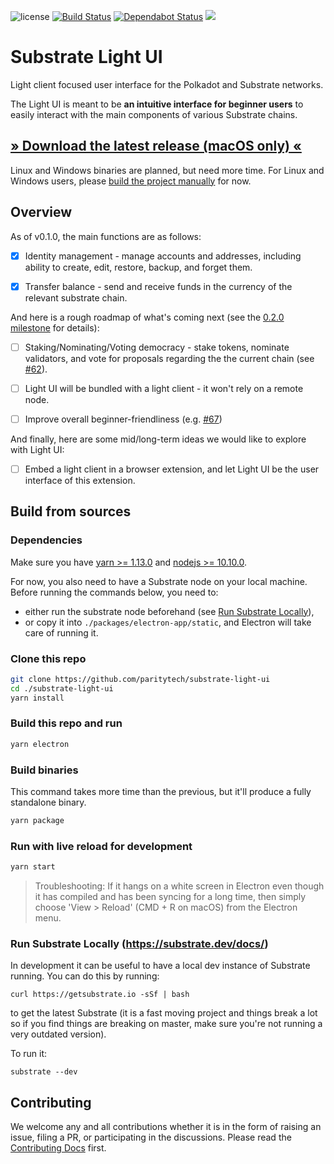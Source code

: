 ![license](https://img.shields.io/badge/License-Apache%202.0-blue.svg)
[![Build Status](https://travis-ci.org/paritytech/substrate-light-ui.svg?branch=master)](https://travis-ci.org/paritytech/substrate-light-ui)
[![Dependabot Status](https://api.dependabot.com/badges/status?host=github&repo=paritytech/substrate-light-ui)](https://dependabot.com)
<a href="https://codeclimate.com/github/paritytech/substrate-light-ui/maintainability"><img src="https://api.codeclimate.com/v1/badges/bdff9a9d1f154523d3b9/maintainability" /></a>

# Substrate Light UI

Light client focused user interface for the Polkadot and Substrate networks.

The Light UI is meant to be **an intuitive interface for beginner users** to easily interact with the main components of various Substrate chains.

## [» Download the latest release (macOS only) «](https://github.com/paritytech/substrate-light-ui/releases/latest)

Linux and Windows binaries are planned, but need more time. For Linux and Windows users, please [build the project manually](#build-this-repo-and-run) for now.

## Overview

As of v0.1.0, the main functions are as follows:

- [x] Identity management - manage accounts and addresses, including ability to create, edit, restore, backup, and forget them.

- [x] Transfer balance - send and receive funds in the currency of the relevant substrate chain.

And here is a rough roadmap of what's coming next (see the [0.2.0 milestone](https://github.com/paritytech/substrate-light-ui/milestone/1) for details):

- [ ] Staking/Nominating/Voting democracy - stake tokens, nominate validators, and vote for proposals regarding the the current chain (see [#62](https://github.com/paritytech/substrate-light-ui/issues/62)).

- [ ] Light UI will be bundled with a light client - it won't rely on a remote node.

- [ ] Improve overall beginner-friendliness (e.g. [#67](https://github.com/paritytech/substrate-light-ui/issues/67))

And finally, here are some mid/long-term ideas we would like to explore with Light UI:

- [ ] Embed a light client in a browser extension, and let Light UI be the user interface of this extension.

## Build from sources

### Dependencies

Make sure you have [yarn >= 1.13.0](http://yarnpkg.com/) and [nodejs >= 10.10.0](https://nodejs.org/en/).

For now, you also need to have a Substrate node on your local machine. Before running the commands below, you need to:
- either run the substrate node beforehand (see [Run Substrate Locally](#run-substrate-locally-httpsdocssubstratedev)),
- or copy it into `./packages/electron-app/static`, and Electron will take care of running it.

### Clone this repo

```bash
git clone https://github.com/paritytech/substrate-light-ui
cd ./substrate-light-ui
yarn install
```

### Build this repo and run

```bash
yarn electron
```

### Build binaries

This command takes more time than the previous, but it'll produce a fully standalone binary.

```bash
yarn package
```

### Run with live reload for development

```bash
yarn start
```

> Troubleshooting: If it hangs on a white screen in Electron even though it has compiled and has been syncing for a long time, then simply choose 'View > Reload' (CMD + R on macOS) from the Electron menu.

### Run Substrate Locally (https://substrate.dev/docs/)

In development it can be useful to have a local dev instance of Substrate running. You can do this by running:
```
curl https://getsubstrate.io -sSf | bash
```
to get the latest Substrate (it is a fast moving project and things break a lot so if you find things are breaking on master, make sure you're not running a very outdated version).

To run it:
```
substrate --dev
```

## Contributing

We welcome any and all contributions whether it is in the form of raising an issue, filing a PR, or participating in the discussions. Please read the [Contributing Docs](CONTRIBUTING.md) first.
